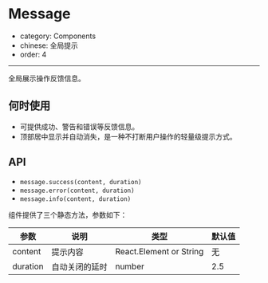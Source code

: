 # Message

- category: Components
- chinese: 全局提示
- order: 4

---

全局展示操作反馈信息。

## 何时使用

- 可提供成功、警告和错误等反馈信息。
- 顶部居中显示并自动消失，是一种不打断用户操作的轻量级提示方式。

## API

- `message.success(content, duration)`
- `message.error(content, duration)`
- `message.info(content, duration)`

组件提供了三个静态方法，参数如下：

| 参数       | 说明           | 类型                       | 默认值       |
|------------|----------------|----------------------------|--------------|
| content    | 提示内容       | React.Element or String    | 无           |
| duration   | 自动关闭的延时 | number                     | 2.5          |
